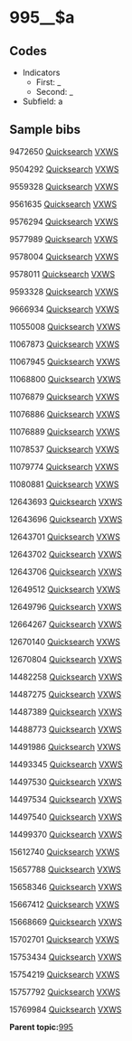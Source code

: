 # 995\_\_$a

## Codes

-   Indicators
    -   First: \_
    -   Second: \_
-   Subfield: a

## Sample bibs

9472650 [Quicksearch](https://search.library.yale.edu/catalog/9472650) [VXWS](http://prodorbis.library.yale.edu:7014/vxws/GetHoldingsService?bibId=9472650)

9504292 [Quicksearch](https://search.library.yale.edu/catalog/9504292) [VXWS](http://prodorbis.library.yale.edu:7014/vxws/GetHoldingsService?bibId=9504292)

9559328 [Quicksearch](https://search.library.yale.edu/catalog/9559328) [VXWS](http://prodorbis.library.yale.edu:7014/vxws/GetHoldingsService?bibId=9559328)

9561635 [Quicksearch](https://search.library.yale.edu/catalog/9561635) [VXWS](http://prodorbis.library.yale.edu:7014/vxws/GetHoldingsService?bibId=9561635)

9576294 [Quicksearch](https://search.library.yale.edu/catalog/9576294) [VXWS](http://prodorbis.library.yale.edu:7014/vxws/GetHoldingsService?bibId=9576294)

9577989 [Quicksearch](https://search.library.yale.edu/catalog/9577989) [VXWS](http://prodorbis.library.yale.edu:7014/vxws/GetHoldingsService?bibId=9577989)

9578004 [Quicksearch](https://search.library.yale.edu/catalog/9578004) [VXWS](http://prodorbis.library.yale.edu:7014/vxws/GetHoldingsService?bibId=9578004)

9578011 [Quicksearch](https://search.library.yale.edu/catalog/9578011) [VXWS](http://prodorbis.library.yale.edu:7014/vxws/GetHoldingsService?bibId=9578011)

9593328 [Quicksearch](https://search.library.yale.edu/catalog/9593328) [VXWS](http://prodorbis.library.yale.edu:7014/vxws/GetHoldingsService?bibId=9593328)

9666934 [Quicksearch](https://search.library.yale.edu/catalog/9666934) [VXWS](http://prodorbis.library.yale.edu:7014/vxws/GetHoldingsService?bibId=9666934)

11055008 [Quicksearch](https://search.library.yale.edu/catalog/11055008) [VXWS](http://prodorbis.library.yale.edu:7014/vxws/GetHoldingsService?bibId=11055008)

11067873 [Quicksearch](https://search.library.yale.edu/catalog/11067873) [VXWS](http://prodorbis.library.yale.edu:7014/vxws/GetHoldingsService?bibId=11067873)

11067945 [Quicksearch](https://search.library.yale.edu/catalog/11067945) [VXWS](http://prodorbis.library.yale.edu:7014/vxws/GetHoldingsService?bibId=11067945)

11068800 [Quicksearch](https://search.library.yale.edu/catalog/11068800) [VXWS](http://prodorbis.library.yale.edu:7014/vxws/GetHoldingsService?bibId=11068800)

11076879 [Quicksearch](https://search.library.yale.edu/catalog/11076879) [VXWS](http://prodorbis.library.yale.edu:7014/vxws/GetHoldingsService?bibId=11076879)

11076886 [Quicksearch](https://search.library.yale.edu/catalog/11076886) [VXWS](http://prodorbis.library.yale.edu:7014/vxws/GetHoldingsService?bibId=11076886)

11076889 [Quicksearch](https://search.library.yale.edu/catalog/11076889) [VXWS](http://prodorbis.library.yale.edu:7014/vxws/GetHoldingsService?bibId=11076889)

11078537 [Quicksearch](https://search.library.yale.edu/catalog/11078537) [VXWS](http://prodorbis.library.yale.edu:7014/vxws/GetHoldingsService?bibId=11078537)

11079774 [Quicksearch](https://search.library.yale.edu/catalog/11079774) [VXWS](http://prodorbis.library.yale.edu:7014/vxws/GetHoldingsService?bibId=11079774)

11080881 [Quicksearch](https://search.library.yale.edu/catalog/11080881) [VXWS](http://prodorbis.library.yale.edu:7014/vxws/GetHoldingsService?bibId=11080881)

12643693 [Quicksearch](https://search.library.yale.edu/catalog/12643693) [VXWS](http://prodorbis.library.yale.edu:7014/vxws/GetHoldingsService?bibId=12643693)

12643696 [Quicksearch](https://search.library.yale.edu/catalog/12643696) [VXWS](http://prodorbis.library.yale.edu:7014/vxws/GetHoldingsService?bibId=12643696)

12643701 [Quicksearch](https://search.library.yale.edu/catalog/12643701) [VXWS](http://prodorbis.library.yale.edu:7014/vxws/GetHoldingsService?bibId=12643701)

12643702 [Quicksearch](https://search.library.yale.edu/catalog/12643702) [VXWS](http://prodorbis.library.yale.edu:7014/vxws/GetHoldingsService?bibId=12643702)

12643706 [Quicksearch](https://search.library.yale.edu/catalog/12643706) [VXWS](http://prodorbis.library.yale.edu:7014/vxws/GetHoldingsService?bibId=12643706)

12649512 [Quicksearch](https://search.library.yale.edu/catalog/12649512) [VXWS](http://prodorbis.library.yale.edu:7014/vxws/GetHoldingsService?bibId=12649512)

12649796 [Quicksearch](https://search.library.yale.edu/catalog/12649796) [VXWS](http://prodorbis.library.yale.edu:7014/vxws/GetHoldingsService?bibId=12649796)

12664267 [Quicksearch](https://search.library.yale.edu/catalog/12664267) [VXWS](http://prodorbis.library.yale.edu:7014/vxws/GetHoldingsService?bibId=12664267)

12670140 [Quicksearch](https://search.library.yale.edu/catalog/12670140) [VXWS](http://prodorbis.library.yale.edu:7014/vxws/GetHoldingsService?bibId=12670140)

12670804 [Quicksearch](https://search.library.yale.edu/catalog/12670804) [VXWS](http://prodorbis.library.yale.edu:7014/vxws/GetHoldingsService?bibId=12670804)

14482258 [Quicksearch](https://search.library.yale.edu/catalog/14482258) [VXWS](http://prodorbis.library.yale.edu:7014/vxws/GetHoldingsService?bibId=14482258)

14487275 [Quicksearch](https://search.library.yale.edu/catalog/14487275) [VXWS](http://prodorbis.library.yale.edu:7014/vxws/GetHoldingsService?bibId=14487275)

14487389 [Quicksearch](https://search.library.yale.edu/catalog/14487389) [VXWS](http://prodorbis.library.yale.edu:7014/vxws/GetHoldingsService?bibId=14487389)

14488773 [Quicksearch](https://search.library.yale.edu/catalog/14488773) [VXWS](http://prodorbis.library.yale.edu:7014/vxws/GetHoldingsService?bibId=14488773)

14491986 [Quicksearch](https://search.library.yale.edu/catalog/14491986) [VXWS](http://prodorbis.library.yale.edu:7014/vxws/GetHoldingsService?bibId=14491986)

14493345 [Quicksearch](https://search.library.yale.edu/catalog/14493345) [VXWS](http://prodorbis.library.yale.edu:7014/vxws/GetHoldingsService?bibId=14493345)

14497530 [Quicksearch](https://search.library.yale.edu/catalog/14497530) [VXWS](http://prodorbis.library.yale.edu:7014/vxws/GetHoldingsService?bibId=14497530)

14497534 [Quicksearch](https://search.library.yale.edu/catalog/14497534) [VXWS](http://prodorbis.library.yale.edu:7014/vxws/GetHoldingsService?bibId=14497534)

14497540 [Quicksearch](https://search.library.yale.edu/catalog/14497540) [VXWS](http://prodorbis.library.yale.edu:7014/vxws/GetHoldingsService?bibId=14497540)

14499370 [Quicksearch](https://search.library.yale.edu/catalog/14499370) [VXWS](http://prodorbis.library.yale.edu:7014/vxws/GetHoldingsService?bibId=14499370)

15612740 [Quicksearch](https://search.library.yale.edu/catalog/15612740) [VXWS](http://prodorbis.library.yale.edu:7014/vxws/GetHoldingsService?bibId=15612740)

15657788 [Quicksearch](https://search.library.yale.edu/catalog/15657788) [VXWS](http://prodorbis.library.yale.edu:7014/vxws/GetHoldingsService?bibId=15657788)

15658346 [Quicksearch](https://search.library.yale.edu/catalog/15658346) [VXWS](http://prodorbis.library.yale.edu:7014/vxws/GetHoldingsService?bibId=15658346)

15667412 [Quicksearch](https://search.library.yale.edu/catalog/15667412) [VXWS](http://prodorbis.library.yale.edu:7014/vxws/GetHoldingsService?bibId=15667412)

15668669 [Quicksearch](https://search.library.yale.edu/catalog/15668669) [VXWS](http://prodorbis.library.yale.edu:7014/vxws/GetHoldingsService?bibId=15668669)

15702701 [Quicksearch](https://search.library.yale.edu/catalog/15702701) [VXWS](http://prodorbis.library.yale.edu:7014/vxws/GetHoldingsService?bibId=15702701)

15753434 [Quicksearch](https://search.library.yale.edu/catalog/15753434) [VXWS](http://prodorbis.library.yale.edu:7014/vxws/GetHoldingsService?bibId=15753434)

15754219 [Quicksearch](https://search.library.yale.edu/catalog/15754219) [VXWS](http://prodorbis.library.yale.edu:7014/vxws/GetHoldingsService?bibId=15754219)

15757792 [Quicksearch](https://search.library.yale.edu/catalog/15757792) [VXWS](http://prodorbis.library.yale.edu:7014/vxws/GetHoldingsService?bibId=15757792)

15769984 [Quicksearch](https://search.library.yale.edu/catalog/15769984) [VXWS](http://prodorbis.library.yale.edu:7014/vxws/GetHoldingsService?bibId=15769984)

**Parent topic:**[995](../../tags/995/995.md)

